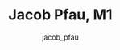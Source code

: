 ---
# this is autogenerated: do not edit
title: Jacob Pfau, M1
author: jacob_pfau
layout: author-bio
jobtitle: Research Data Analyst
bio: 
type: member
excerpt: "Biographical summary for Jacob Pfau, M1, Research Data Analyst in the Keiser Lab at UCSF."
header:
  teaser: /assets/images/people/bio-pfau.jpg
papers: 
---